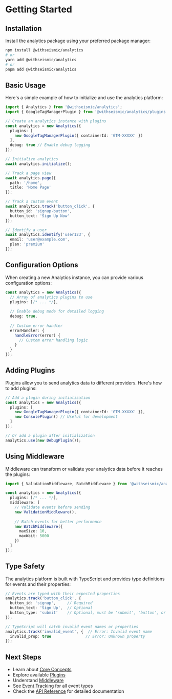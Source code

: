 # Getting Started

## Installation

Install the analytics package using your preferred package manager:

```bash
npm install @withseismic/analytics
# or
yarn add @withseismic/analytics
# or
pnpm add @withseismic/analytics
```

## Basic Usage

Here's a simple example of how to initialize and use the analytics platform:

```typescript
import { Analytics } from '@withseismic/analytics';
import { GoogleTagManagerPlugin } from '@withseismic/analytics/plugins';

// Create an analytics instance with plugins
const analytics = new Analytics({
  plugins: [
    new GoogleTagManagerPlugin({ containerId: 'GTM-XXXXX' })
  ],
  debug: true // Enable debug logging
});

// Initialize analytics
await analytics.initialize();

// Track a page view
await analytics.page({
  path: '/home',
  title: 'Home Page'
});

// Track a custom event
await analytics.track('button_click', {
  button_id: 'signup-button',
  button_text: 'Sign Up Now'
});

// Identify a user
await analytics.identify('user123', {
  email: 'user@example.com',
  plan: 'premium'
});
```

## Configuration Options

When creating a new Analytics instance, you can provide various configuration options:

```typescript
const analytics = new Analytics({
  // Array of analytics plugins to use
  plugins: [/* ... */],
  
  // Enable debug mode for detailed logging
  debug: true,
  
  // Custom error handler
  errorHandler: {
    handleError(error) {
      // Custom error handling logic
    }
  }
});
```

## Adding Plugins

Plugins allow you to send analytics data to different providers. Here's how to add plugins:

```typescript
// Add a plugin during initialization
const analytics = new Analytics({
  plugins: [
    new GoogleTagManagerPlugin({ containerId: 'GTM-XXXXX' }),
    new ConsolePlugin() // Useful for development
  ]
});

// Or add a plugin after initialization
analytics.use(new DebugPlugin());
```

## Using Middleware

Middleware can transform or validate your analytics data before it reaches the plugins:

```typescript
import { ValidationMiddleware, BatchMiddleware } from '@withseismic/analytics/middleware';

const analytics = new Analytics({
  plugins: [/* ... */],
  middleware: [
    // Validate events before sending
    new ValidationMiddleware(),
    
    // Batch events for better performance
    new BatchMiddleware({
      maxSize: 10,
      maxWait: 5000
    })
  ]
});
```

## Type Safety

The analytics platform is built with TypeScript and provides type definitions for events and their properties:

```typescript
// Events are typed with their expected properties
analytics.track('button_click', {
  button_id: 'signup',     // Required
  button_text: 'Sign Up',  // Optional
  button_type: 'submit'    // Optional, must be 'submit', 'button', or 'reset'
});

// TypeScript will catch invalid event names or properties
analytics.track('invalid_event', {  // Error: Invalid event name
  invalid_prop: true               // Error: Unknown property
});
```

## Next Steps

- Learn about [Core Concepts](./core-concepts.md)
- Explore available [Plugins](./plugins.md)
- Understand [Middleware](./middleware.md)
- See [Event Tracking](./event-tracking.md) for all event types
- Check the [API Reference](./api-reference.md) for detailed documentation
